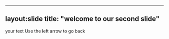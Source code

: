 ---
layout:slide
title: "welcome to our second slide"
------
your text 
Use the left arrow to go back 
